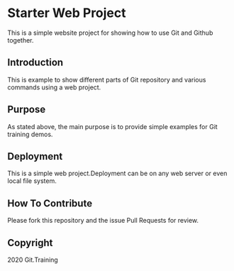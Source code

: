 # Starter Web Project

This is a simple website project for 
showing how to use Git and Github together.

## Introduction

This is example to show different parts of Git 
repository and various commands using a web project.

## Purpose

As stated above, the main purpose is to provide 
simple examples for Git training demos.

## Deployment

This is a simple web project.Deployment can be on 
any web server or even local file system.  

## How To Contribute

Please fork this repository and the issue Pull Requests for review.

## Copyright

2020 Git.Training
